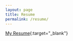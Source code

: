 ```yaml
---
layout: page
title: Resume
permalink: /resume/
---
```

[My Resume](https://gitmor.github.io/index-traditional.html){:target="_blank"}